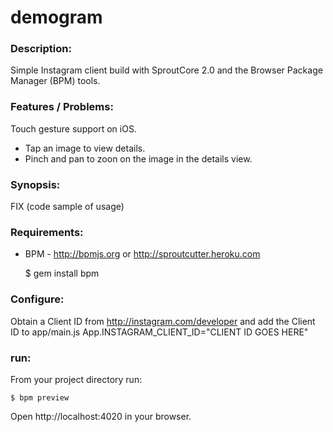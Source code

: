 # demogram

### Description:

Simple Instagram client build with SproutCore 2.0 and the Browser Package Manager (BPM) tools.

### Features / Problems:
Touch gesture support on iOS.

* Tap an image to view details.
* Pinch and pan to zoon on the image in the details view.

### Synopsis:

FIX (code sample of usage)

### Requirements:

* BPM - http://bpmjs.org or http://sproutcutter.heroku.com

	$ gem install bpm

### Configure:

Obtain a Client ID from http://instagram.com/developer and add the Client ID to app/main.js
	App.INSTAGRAM_CLIENT_ID="CLIENT ID GOES HERE"

### run:	
From your project directory run:
	
	$ bpm preview
	
Open http://localhost:4020 in your browser.
